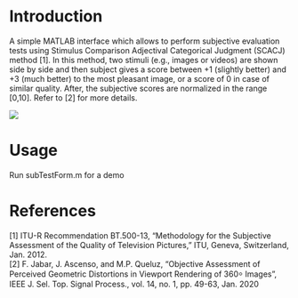# Introduction

A simple MATLAB interface which allows to perform subjective evaluation tests using Stimulus Comparison Adjectival Categorical Judgment (SCACJ) method [1]. In this method, two stimuli (e.g., images or videos) are shown side by side and then subject gives a score between +1 (slightly better) and +3 (much better) to the most pleasant image, or a score of 0 in case of similar quality. After, the subjective scores are normalized in the range [0,10]. Refer to [2] for more details. 

![](https://github.com/Falah-Jabar-Rahim/Subjective-Evaluation-Interface-v1/blob/main/Interface.PNG)



# Usage
Run subTestForm.m for a demo


# References

[1] ITU-R Recommendation BT.500-13, “Methodology for the Subjective
Assessment of the Quality of Television Pictures,” ITU, Geneva,
Switzerland, Jan. 2012. \
[2] F. Jabar, J. Ascenso, and M.P. Queluz, “Objective Assessment of Perceived Geometric Distortions in Viewport Rendering of 360⸰ Images”, IEEE J. Sel. Top. Signal Process., vol. 14, no. 1, pp. 49-63, Jan. 2020

